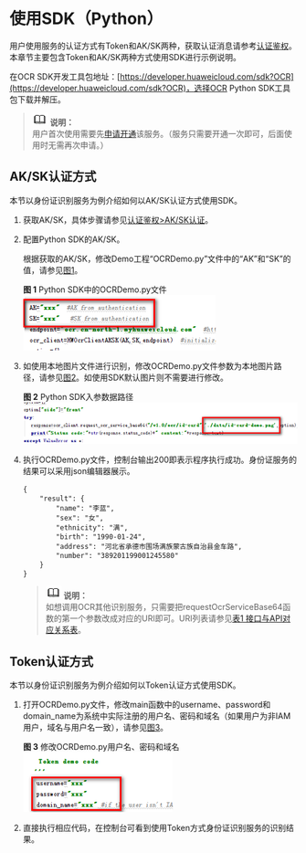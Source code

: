 # 使用SDK（Python）<a name="ocr_04_0026"></a>

用户使用服务的认证方式有Token和AK/SK两种，获取认证消息请参考[认证鉴权](https://support.huaweicloud.com/api-ocr/ocr_03_0005.html)。本章节主要包含Token和AK/SK两种方式使用SDK进行示例说明。

在OCR SDK开发工具包地址：[https://developer.huaweicloud.com/sdk?OCR](https://developer.huaweicloud.com/sdk?OCR)，选择OCR Python SDK工具包下载并解压。

>![](public_sys-resources/icon-note.gif) **说明：**   
>用户首次使用需要先[申请开通](https://console.huaweicloud.com/ocr/?region=cn-north-4&locale=zh-cn#/ocr/management/main)该服务。（服务只需要开通一次即可，后面使用时无需再次申请。）  

## AK/SK认证方式<a name="section20574102575613"></a>

本节以身份证识别服务为例介绍如何以AK/SK认证方式使用SDK。

1.  获取AK/SK，具体步骤请参见[认证鉴权\>AK/SK认证](https://support.huaweicloud.com/api-ocr/ocr_03_0005.html#section1)。
2.  配置Python SDK的AK/SK。

    根据获取的AK/SK，修改Demo工程“OCRDemo.py”文件中的“AK”和“SK”的值，请参见[图1](#fig13342818339)。

    **图 1**  Python SDK中的OCRDemo.py文件<a name="fig13342818339"></a>  
    ![](figures/Python-SDK中的OCRDemo-py文件.png "Python-SDK中的OCRDemo-py文件")

3.  如使用本地图片文件进行识别，修改OCRDemo.py文件参数为本地图片路径，请参见[图2](#ref501704969)。如使用SDK默认图片则不需要进行修改。

    **图 2**  Python SDK入参数据路径<a name="ref501704969"></a>  
    ![](figures/Python-SDK入参数据路径.png "Python-SDK入参数据路径")

4.  执行OCRDemo.py文件，控制台输出200即表示程序执行成功。身份证服务的结果可以采用json编辑器展示。

    ```
    {
        "result": {
            "name": "李蓝", 
            "sex": "女", 
            "ethnicity": "满", 
            "birth": "1990-01-24", 
            "address": "河北省承德市围场满族蒙古族自治县金车路", 
            "number": "389201199001245580"
        }
    }
    ```

    >![](public_sys-resources/icon-note.gif) **说明：**   
    >如想调用OCR其他识别服务，只需要把requestOcrServiceBase64函数的第一个参数改成对应的URI即可。URI列表请参见[表1 接口与API对应关系表](文字识别SDK简介.md#table47650414583)。  


## Token认证方式<a name="section10576225195619"></a>

本节以身份证识别服务为例介绍如何以Token认证方式使用SDK。

1.  打开OCRDemo.py文件，修改main函数中的username、password和domain\_name为系统中实际注册的用户名、密码和域名（如果用户为非IAM用户，域名与用户名一致），请参见[图3](#fig55543468)。

    **图 3**  修改OCRDemo.py用户名、密码和域名<a name="fig55543468"></a>  
    ![](figures/修改OCRDemo-py用户名-密码和域名.png "修改OCRDemo-py用户名-密码和域名")

2.  直接执行相应代码，在控制台可看到使用Token方式身份证识别服务的识别结果。

